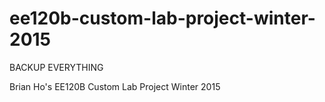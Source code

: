 # ee120b-custom-lab-project-winter-2015
BACKUP EVERYTHING 

Brian Ho's EE120B Custom Lab Project Winter 2015
